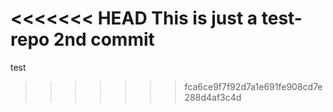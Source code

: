 <<<<<<< HEAD
This is just a test-repo
2nd commit
=======
test
>>>>>>> fca6ce9f7f92d7a1e691fe908cd7e288d4af3c4d
